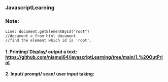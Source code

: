 ### JavascriptLearning

### Note:
```
Line: document.getElementById("root")
//document = from html document
//find the element which id is 'root'.
```

#### 1. Printing/ Display/ output a text: https://github.com/niamul64/javascriptLearning/tree/main/1.%20OutPrint

#### 2. Input/ prompt/ scan/ user input taking: 